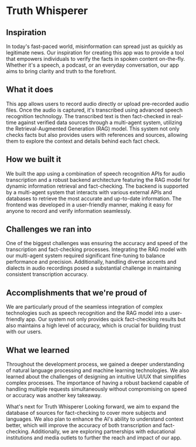 # Truth Whisperer
## Inspiration
In today's fast-paced world, misinformation can spread just as quickly as legitimate news. Our inspiration for creating this app was to provide a tool that empowers individuals to verify the facts in spoken content on-the-fly. Whether it's a speech, a podcast, or an everyday conversation, our app aims to bring clarity and truth to the forefront.

## What it does
This app allows users to record audio directly or upload pre-recorded audio files. Once the audio is captured, it's transcribed using advanced speech recognition technology. The transcribed text is then fact-checked in real-time against verified data sources through a multi-agent system, utilizing the Retrieval-Augmented Generation (RAG) model. This system not only checks facts but also provides users with references and sources, allowing them to explore the context and details behind each fact check.

## How we built it
We built the app using a combination of speech recognition APIs for audio transcription and a robust backend architecture featuring the RAG model for dynamic information retrieval and fact-checking. The backend is supported by a multi-agent system that interacts with various external APIs and databases to retrieve the most accurate and up-to-date information. The frontend was developed in a user-friendly manner, making it easy for anyone to record and verify information seamlessly.

## Challenges we ran into
One of the biggest challenges was ensuring the accuracy and speed of the transcription and fact-checking processes. Integrating the RAG model with our multi-agent system required significant fine-tuning to balance performance and precision. Additionally, handling diverse accents and dialects in audio recordings posed a substantial challenge in maintaining consistent transcription accuracy.

## Accomplishments that we're proud of
We are particularly proud of the seamless integration of complex technologies such as speech recognition and the RAG model into a user-friendly app. Our system not only provides quick fact-checking results but also maintains a high level of accuracy, which is crucial for building trust with our users.

## What we learned
Throughout the development process, we gained a deeper understanding of natural language processing and machine learning technologies. We also learned about the challenges of designing an intuitive UI/UX that simplifies complex processes. The importance of having a robust backend capable of handling multiple requests simultaneously without compromising on speed or accuracy was another key takeaway.

What's next for Truth Whisperer
Looking forward, we aim to expand the database of sources for fact-checking to cover more subjects and languages. We also plan to enhance the AI's ability to understand context better, which will improve the accuracy of both transcription and fact-checking. Additionally, we are exploring partnerships with educational institutions and media outlets to further the reach and impact of our app.

